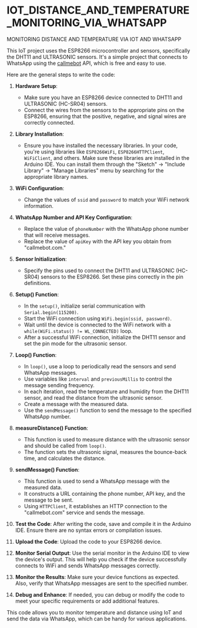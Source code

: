# IOT_DISTANCE_AND_TEMPERATURE_MONITORING_VIA_WHATSAPP
MONITORING DISTANCE AND TEMPERATURE VIA IOT AND WHATSAPP

This IoT project uses the ESP8266 microcontroller and sensors, specifically the DHT11 and ULTRASONIC sensors. It's a simple project that connects to WhatsApp using the [callmebot](https://www.callmebot.com//) API, which is free and easy to use.

Here are the general steps to write the code:

1. **Hardware Setup**:
   - Make sure you have an ESP8266 device connected to DHT11 and ULTRASONIC (HC-SR04) sensors.
   - Connect the wires from the sensors to the appropriate pins on the ESP8266, ensuring that the positive, negative, and signal wires are correctly connected.

2. **Library Installation**:
   - Ensure you have installed the necessary libraries. In your code, you're using libraries like `ESP8266WiFi`, `ESP8266HTTPClient`, `WiFiClient`, and others. Make sure these libraries are installed in the Arduino IDE. You can install them through the "Sketch" -> "Include Library" -> "Manage Libraries" menu by searching for the appropriate library names.

3. **WiFi Configuration**:
   - Change the values of `ssid` and `password` to match your WiFi network information.

4. **WhatsApp Number and API Key Configuration**:
   - Replace the value of `phoneNumber` with the WhatsApp phone number that will receive messages.
   - Replace the value of `apiKey` with the API key you obtain from "callmebot.com."

5. **Sensor Initialization**:
   - Specify the pins used to connect the DHT11 and ULTRASONIC (HC-SR04) sensors to the ESP8266. Set these pins correctly in the pin definitions.

6. **Setup() Function**:
   - In the `setup()`, initialize serial communication with `Serial.begin(115200)`.
   - Start the WiFi connection using `WiFi.begin(ssid, password)`.
   - Wait until the device is connected to the WiFi network with a `while(WiFi.status() != WL_CONNECTED)` loop.
   - After a successful WiFi connection, initialize the DHT11 sensor and set the pin mode for the ultrasonic sensor.

7. **Loop() Function**:
   - In `loop()`, use a loop to periodically read the sensors and send WhatsApp messages.
   - Use variables like `interval` and `previousMillis` to control the message sending frequency.
   - In each iteration, read the temperature and humidity from the DHT11 sensor, and read the distance from the ultrasonic sensor.
   - Create a message with the measured data.
   - Use the `sendMessage()` function to send the message to the specified WhatsApp number.

8. **measureDistance() Function**:
   - This function is used to measure distance with the ultrasonic sensor and should be called from `loop()`.
   - The function sets the ultrasonic signal, measures the bounce-back time, and calculates the distance.

9. **sendMessage() Function**:
   - This function is used to send a WhatsApp message with the measured data.
   - It constructs a URL containing the phone number, API key, and the message to be sent.
   - Using `HTTPClient`, it establishes an HTTP connection to the "callmebot.com" service and sends the message.

10. **Test the Code**: After writing the code, save and compile it in the Arduino IDE. Ensure there are no syntax errors or compilation issues.

11. **Upload the Code**: Upload the code to your ESP8266 device.

12. **Monitor Serial Output**: Use the serial monitor in the Arduino IDE to view the device's output. This will help you check if the device successfully connects to WiFi and sends WhatsApp messages correctly.

13. **Monitor the Results**: Make sure your device functions as expected. Also, verify that WhatsApp messages are sent to the specified number.

14. **Debug and Enhance**: If needed, you can debug or modify the code to meet your specific requirements or add additional features.

This code allows you to monitor temperature and distance using IoT and send the data via WhatsApp, which can be handy for various applications.
